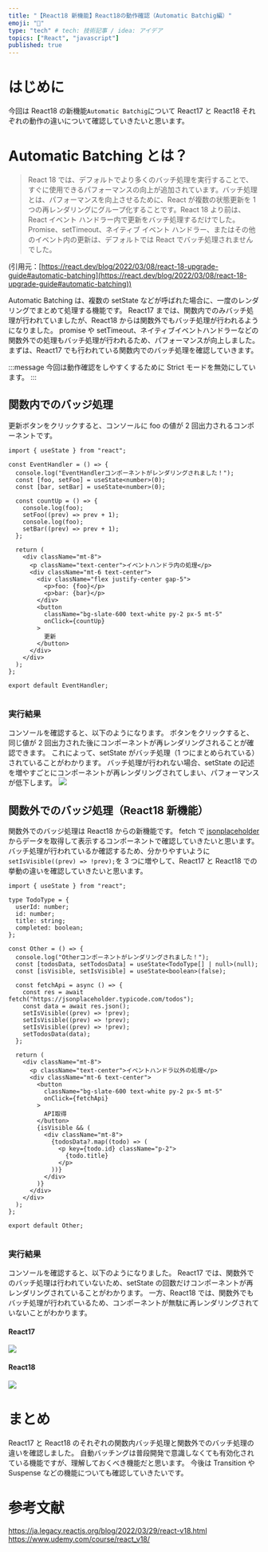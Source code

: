 ```yaml
---
title: "【React18 新機能】React18の動作確認（Automatic Batchig編）"
emoji: "🎃"
type: "tech" # tech: 技術記事 / idea: アイデア
topics: ["React", "javascript"]
published: true
---
```


# はじめに

今回は React18 の新機能`Automatic Batchig`について React17 と React18 それぞれの動作の違いについて確認していきたいと思います。

# Automatic Batching とは？

> React 18 では、デフォルトでより多くのバッチ処理を実行することで、すぐに使用できるパフォーマンスの向上が追加されています。バッチ処理とは、パフォーマンスを向上させるために、React が複数の状態更新を 1 つの再レンダリングにグループ化することです。React 18 より前は、React イベント ハンドラー内で更新をバッチ処理するだけでした。Promise、setTimeout、ネイティブ イベント ハンドラー、またはその他のイベント内の更新は、デフォルトでは React でバッチ処理されませんでした。

(引用元：[https://react.dev/blog/2022/03/08/react-18-upgrade-guide#automatic-batching](https://react.dev/blog/2022/03/08/react-18-upgrade-guide#automatic-batching))

Automatic Batching は、複数の setState などが呼ばれた場合に、一度のレンダリングでまとめて処理する機能です。
React17 までは、関数内でのみバッチ処理が行われていましたが、React18 からは関数外でもバッチ処理が行われるようになりました。
promise や setTimeout、ネイティブイベントハンドラーなどの関数外での処理もバッチ処理が行われるため、パフォーマンスが向上しました。
まずは、React17 でも行われている関数内でのバッチ処理を確認していきます。

:::message
今回は動作確認をしやすくするために Strict モードを無効にしています。
:::

## 関数内でのバッジ処理

更新ボタンをクリックすると、コンソールに foo の値が 2 回出力されるコンポーネントです。

```tsx:EventHandler.tsx
import { useState } from "react";

const EventHandler = () => {
  console.log("EventHandlerコンポーネントがレンダリングされました！");
  const [foo, setFoo] = useState<number>(0);
  const [bar, setBar] = useState<number>(0);

  const countUp = () => {
    console.log(foo);
    setFoo((prev) => prev + 1);
    console.log(foo);
    setBar((prev) => prev + 1);
  };

  return (
    <div className="mt-8">
      <p className="text-center">イベントハンドラ内の処理</p>
      <div className="mt-6 text-center">
        <div className="flex justify-center gap-5">
          <p>foo: {foo}</p>
          <p>bar: {bar}</p>
        </div>
        <button
          className="bg-slate-600 text-white py-2 px-5 mt-5"
          onClick={countUp}
        >
          更新
        </button>
      </div>
    </div>
  );
};

export default EventHandler;


```

### 実行結果

コンソールを確認すると、以下のようになります。
ボタンをクリックすると、同じ値が 2 回出力された後にコンポーネントが再レンダリングされることが確認できます。
これによって、setState がバッチ処理（1 つにまとめられている）されていることがわかります。
バッチ処理が行われない場合、setState の記述を増やすごとにコンポーネントが再レンダリングされてしまい、パフォーマンスが低下します。
![](https://storage.googleapis.com/zenn-user-upload/689f9f432dca-20230917.gif)

## 関数外でのバッジ処理（React18 新機能）

関数外でのバッジ処理は React18 からの新機能です。
fetch で [jsonplaceholder](https://jsonplaceholder.typicode.com/) からデータを取得して表示するコンポーネントで確認していきたいと思います。
バッチ処理が行われているか確認するため、分かりやすいように`setIsVisible((prev) => !prev);`を 3 つに増やして、React17 と React18 での挙動の違いを確認していきたいと思います。

```tsx:EventHandler.tsx
import { useState } from "react";

type TodoType = {
  userId: number;
  id: number;
  title: string;
  completed: boolean;
};

const Other = () => {
  console.log("Otherコンポーネントがレンダリングされました！");
  const [todosData, setTodosData] = useState<TodoType[] | null>(null);
  const [isVisible, setIsVisible] = useState<boolean>(false);

  const fetchApi = async () => {
    const res = await fetch("https://jsonplaceholder.typicode.com/todos");
    const data = await res.json();
    setIsVisible((prev) => !prev);
    setIsVisible((prev) => !prev);
    setIsVisible((prev) => !prev);
    setTodosData(data);
  };

  return (
    <div className="mt-8">
      <p className="text-center">イベントハンドラ以外の処理</p>
      <div className="mt-6 text-center">
        <button
          className="bg-slate-600 text-white py-2 px-5 mt-5"
          onClick={fetchApi}
        >
          API取得
        </button>
        {isVisible && (
          <div className="mt-8">
            {todosData?.map((todo) => (
              <p key={todo.id} className="p-2">
                {todo.title}
              </p>
            ))}
          </div>
        )}
      </div>
    </div>
  );
};

export default Other;


```

### 実行結果

コンソールを確認すると、以下のようになりました。
React17 では、関数外でのバッチ処理は行われていないため、setState の回数だけコンポーネントが再レンダリングされていることがわかります。
一方、React18 では、関数外でもバッチ処理が行われているため、コンポーネントが無駄に再レンダリングされていないことがわかります。

#### React17

![](https://storage.googleapis.com/zenn-user-upload/4d4f1e5659ff-20230917.gif)

#### React18

![](https://storage.googleapis.com/zenn-user-upload/ef5b7f1c6af7-20230917.gif)

# まとめ

React17 と React18 のそれぞれの関数内バッチ処理と関数外でのバッチ処理の違いを確認しました。
自動バッチングは普段開発で意識しなくても有効化されている機能ですが、理解しておくべき機能だと思います。
今後は Transition や Suspense などの機能についても確認していきたいです。

# 参考文献

https://ja.legacy.reactjs.org/blog/2022/03/29/react-v18.html
https://www.udemy.com/course/react_v18/
